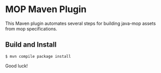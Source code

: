 # MOP Maven Plugin

This Maven plugin automates several steps for building java-mop assets from mop specifications. 

## Build and Install

```{shell}
$ mvn compile package install
```
Good luck!
